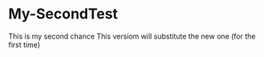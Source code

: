 # My-SecondTest
This is my second chance
This versiom will substitute the new one (for the first time)
